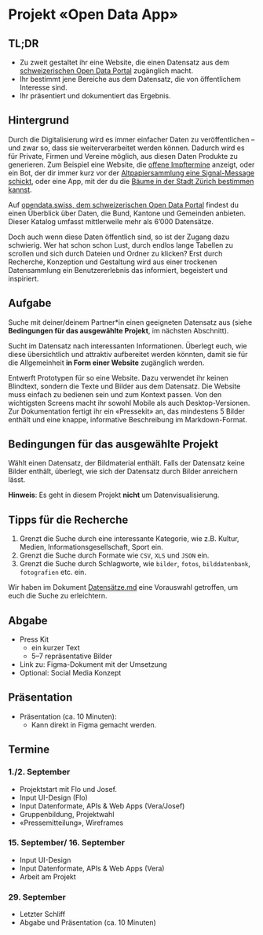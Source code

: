 # Projekt «Open Data App»

## TL;DR
- Zu zweit gestaltet ihr eine Website, die einen Datensatz aus dem [schweizerischen Open Data Portal](https://opendata.swiss/) zugänglich macht.
- Ihr bestimmt jene Bereiche aus dem Datensatz, die von öffentlichem Interesse sind.
- Ihr präsentiert und dokumentiert das Ergebnis.

## Hintergrund

Durch die Digitalisierung wird es immer einfacher Daten zu veröffentlichen – und zwar so, dass sie weiterverarbeitet werden können. Dadurch wird es für Private, Firmen und Vereine möglich, aus diesen Daten Produkte zu generieren. Zum Beispiel eine Website, die [offene Impftermine](https://boostli.web.app/) anzeigt, oder ein Bot, der dir immer kurz vor der [Altpapiersammlung eine Signal-Message schickt](https://dgnaegi.ch/2020/09/06/altpapierbot/), oder eine App, mit der du die [Bäume in der Stadt Zürich bestimmen kannst](https://urbantrees.app/).

Auf [opendata.swiss, dem schweizerischen Open Data Portal](https://opendata.swiss/) findest du einen Überblick über Daten, die Bund, Kantone und Gemeinden anbieten. Dieser Katalog umfasst mittlerweile mehr als 6’000 Datensätze. 

Doch auch wenn diese Daten öffentlich sind, so ist der Zugang dazu schwierig. Wer hat schon schon Lust, durch endlos lange Tabellen zu scrollen und sich durch Dateien und Ordner zu klicken? Erst durch Recherche, Konzeption und Gestaltung wird aus einer trockenen Datensammlung ein Benutzererlebnis das informiert, begeistert und inspiriert.

## Aufgabe

Suche mit deiner/deinem Partner\*in einen geeigneten Datensatz aus (siehe **Bedingungen für das ausgewählte Projekt**, im nächsten Abschnitt).

Sucht im Datensatz nach interessanten Informationen. Überlegt euch, wie diese übersichtlich und attraktiv aufbereitet werden könnten, damit sie für die Allgemeinheit **in Form einer Website** zugänglich werden.

Entwerft Prototypen für so eine Website. Dazu verwendet ihr keinen Blindtext, sondern die Texte und Bilder aus dem Datensatz. Die Website muss einfach zu bedienen sein und zum Kontext passen. Von den wichtigsten Screens macht ihr sowohl Mobile als auch Desktop-Versionen. Zur Dokumentation fertigt ihr ein «Pressekit» an, das mindestens 5 Bilder enthält und eine knappe, informative Beschreibung im Markdown-Format.

## Bedingungen für das ausgewählte Projekt

Wählt einen Datensatz, der Bildmaterial enthält. Falls der Datensatz keine Bilder enthält, überlegt, wie sich der Datensatz durch Bilder anreichern lässt.

**Hinweis**: Es geht in diesem Projekt **nicht** um Datenvisualisierung.

## Tipps für die Recherche

1. Grenzt die Suche durch eine interessante Kategorie, wie z.B. Kultur, Medien, Informationsgesellschaft, Sport ein.
2. Grenzt die Suche durch Formate wie `CSV`, `XLS` und `JSON` ein.
3. Grenzt die Suche durch Schlagworte, wie `bilder`, `fotos`, `bilddatenbank`, `fotografien` etc. ein.

Wir haben im Dokument [Datensätze.md](https://github.com/cas-dt/projekt-schatzsuche/blob/main/Datens%C3%A4tze.md) eine Vorauswahl getroffen, um euch die Suche zu erleichtern.

## Abgabe

- Press Kit
  - ein kurzer Text
  - 5–7 repräsentative Bilder
- Link zu: Figma-Dokument mit der Umsetzung
- Optional: Social Media Konzept

## Präsentation
- Präsentation (ca. 10 Minuten): 
  - Kann direkt in Figma gemacht werden.


## Termine

### 1./2. September

- Projektstart mit Flo und Josef.
- Input UI-Design (Flo)
- Input Datenformate, APIs & Web Apps  (Vera/Josef)
- Gruppenbildung, Projektwahl
- «Pressemitteilung», Wireframes

### 15. September/ 16. September

- Input UI-Design
- Input Datenformate, APIs & Web Apps  (Vera)
- Arbeit am Projekt


### 29. September
- Letzter Schliff
- Abgabe und Präsentation (ca. 10 Minuten)
